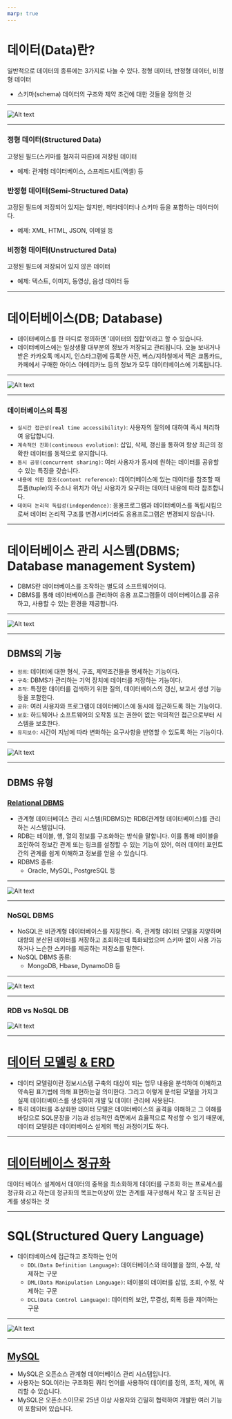 ```yaml
---
marp: true
---
```

# 데이터(Data)란?
일반적으로 데이터의 종류에는 3가지로 나눌 수 있다. 정형 데이터, 반정형 데이터, 비정형 데이터
- 스키마(schema)
데이터의 구조와 제약 조건에 대한 것들을 정의한 것

---
![Alt text](./img/basic/image.png)

---
### 정형 데이터(Structured Data)
고정된 필드(스키마를 철저히 따른)에 저장된 데이터 
- 예제: 관계형 데이터베이스, 스프레드시트(엑셀) 등

### 반정형 데이터(Semi-Structured Data)
고정된 필드에 저장되어 있지는 않지만, 메타데이터나 스키마 등을 포함하는 데이터이다. 
- 예제: XML, HTML, JSON, 이메일 등

### 비정형 데이터(Unstructured Data)
고정된 필드에 저장되어 있지 않은 데이터 
- 예제: 텍스트, 이미지, 동영상, 음성 데이터 등

---
# 데이터베이스(DB; Database)
- 데이터베이스를 한 마디로 정의하면 '데이터의 집합'이라고 할 수 있습니다.
- 데이터베이스에는 일상생활 대부분의 정보가 저장되고 관리됩니다. 오늘 보내거나 받은 카카오톡 메시지, 인스타그램에 등록한 사진, 버스/지하철에서 찍은 쿄통카드, 카페에서 구매한 아이스 아메리카노 등의 정보가 모두 데이터베이스에 기록됩니다.

---
![Alt text](./img/basic/image-1.png)

---
### 데이터베이스의 특징
- `실시간 접근성(real time accessibility)`: 사용자의 질의에 대하여 즉시 처리하여 응답합니다.
- `계속적인 진화(continuous evolution)`: 삽입, 삭제, 갱신을 통하여 항상 최근의 정확한 데이터를 동적으로 유지합니다.
- `동시 공유(concurrent sharing)`: 여러 사용자가 동시에 원하는 데이터를 공유할 수 있는 특징을 갖습니다.
- `내용에 의한 참조(content reference)`: 데이터베이스에 있는 데이터를 참조할 때 튜플(tuple)의 주소나 위치가 아닌 사용자가 요구하는 데이터 내용에 따라 참조합니다.
- `데이터 논리적 독립성(independence)`: 응용프로그램과 데이터베이스를 독립시킴으로써 데이터 논리적 구조를 변경시키더라도 응용프로그램은 변경되지 않습니다.

---
# 데이터베이스 관리 시스템(DBMS; Database management System)
- DBMS란 데이터베이스를 조작하는 별도의 소프트웨어이다. 
- DBMS를 통해 데이터베이스를 관리하여 응용 프로그램들이 데이터베이스를 공유하고, 사용할 수 있는 환경을 제공합니다.

---
![Alt text](./img/basic/image-2.png)

---
## DBMS의 기능
- `정의`: 데이터에 대한 형식, 구조, 제약조건들을 명세하는 기능이다.
- `구축`: DBMS가 관리하는 기억 장치에 데이터를 저장하는 기능이다.
- `조작`: 특정한 데이터를 검색하기 위한 질의, 데이터베이스의 갱신, 보고서 생성 기능 등을 포함한다.
- `공유`: 여러 사용자와 프로그램이 데이터베이스에 동시에 접근하도록 하는 기능이다.
- `보호`: 하드웨어나 소프트웨어의 오작동 또는 권한이 없는 악의적인 접근으로부터 시스템을 보호한다.
- `유지보수`: 시간이 지남에 따라 변화하는 요구사항을 반영할 수 있도록 하는 기능이다.

---
![Alt text](./img/basic/image-3.png)

---
## DBMS 유형 
### [Relational DBMS](https://cloud.google.com/learn/what-is-a-relational-database?hl=ko)
- 관계형 데이터베이스 관리 시스템(RDBMS)는 RDB(관계형 데이터베이스)를 관리하는 시스템입니다.
- RDB는 테이블, 행, 열의 정보를 구조화하는 방식을 말합니다. 이를 통해 테이블을 조인하여 정보간 관계 또는 링크를 설정할 수 있는 기능이 있어, 여러 데이터 포인트 간의 관계를 쉽게 이해하고 정보를 얻을 수 있습니다.
- RDBMS 종류:
    -  Oracle, MySQL, PostgreSQL 등

---
![Alt text](./img/basic/image-4.png)

---
### NoSQL DBMS
- NoSQL은 비관계형 데이터베이스를 지칭한다. 즉, 관계형 데이터 모델을 지양하며 대향의 분산된 데이터를 저장하고 조회하는데 특화되었으며 스키마 없이 사용 가능하거나 느슨한 스키마를 제공하는 저장소를 말한다.
- NoSQL DBMS 종류:
    - MongoDB, Hbase, DynamoDB 등

---
![Alt text](./img/basic/image-5.png)

---
### RDB vs NoSQL DB
![Alt text](./img/basic/image-6.png)

---
# [데이터 모델링 & ERD](./데이터%20모델링.md)
- 데이터 모델링이란 정보시스템 구축의 대상이 되는 업무 내용을 분석하여 이해하고 약속된 표기법에 의해 표현하는걸 의미한다. 그리고 이렇게 분석된 모델을 가지고 실제 데이터베이스를 생성하여 개발 및 데이터 관리에 사용된다.
- 특히 데이터를 추상화한 데이터 모델은 데이터베이스의 골격을 이해하고 그 이해를 바탕으로 SQL문장을 기능과 성능적인 측면에서 효율적으로 작성할 수 있기 때문에, 데이터 모델링은 데이터베이스 설계의 핵심 과정이기도 하다.

---
# [데이터베이스 정규화](./데이터베이스%20정규화.md)
데이터 베이스 설계에서 데이터의 중복을 최소화하게 데이터를 구조화 하는 프로세스를 정규화 라고 하는데 정규화의 목표는이상이 있는 관계를 재구성해서 작고 잘 조직된 관계를 생성하는 것

---
# SQL(Structured Query Language)
- 데이터베이스에 접근하고 조작하는 언어
    - `DDL(Data Definition Language)`: 데이터베이스와 테이블을 정의, 수정, 삭제하는 구문
    - `DML(Data Manipulation Language)`: 테이블의 데이터를 삽입, 조회, 수정, 삭제하는 구문
    - `DCL(Data Control Language)`: 데이터의 보안, 무결성, 회복 등을 제어하는 구문

---
![Alt text](./img/basic/image-7.png)

---
## [MySQL](./MySQL.md)
- MySQL은 오픈소스 관계형 데이터베이스 관리 시스템입니다.
- 사용자는 SQL이라는 구조화된 쿼리 언어를 사용하여 데이터를 정의, 조작, 제어, 쿼리할 수 있습니다.
- MySQL은 오픈소스이므로 25년 이상 사용자와 긴밀히 협력하여 개발한 여러 기능이 포함되어 있습니다.



